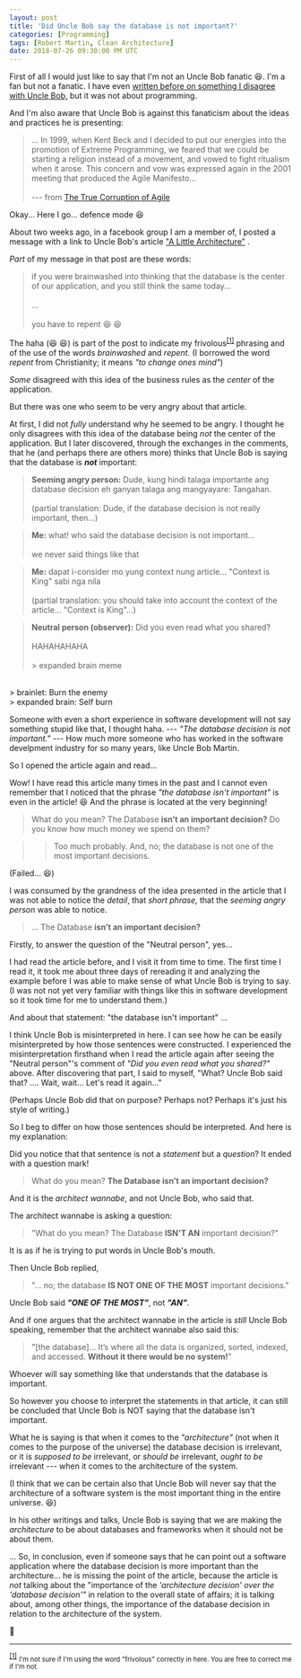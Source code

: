 ```yaml
---
layout: post
title: 'Did Uncle Bob say the database is not important?'
categories: [Programming]
tags: [Robert Martin, Clean Architecture]
date: 2018-07-26 09:30:00 PM UTC
---
```


<!-- July 27, 2018 05:30:00 AM Philippine Time -->

First of all I would just like to say that I'm not an Uncle Bob fanatic :laughing:. I'm a fan but not a fanatic. I have even [written before on something I disagree with Uncle Bob,](/2017/10/28/this-is-a-lie/) but it was not about programming.

And I'm also aware that Uncle Bob is against this fanaticism about the ideas and practices he is presenting:

> ... In 1999, when Kent Beck and I decided to put our energies into the promotion of Extreme Programming, we feared that we could be starting a religion instead of a movement, and vowed to fight ritualism when it arose. This concern and vow was expressed again in the 2001 meeting that produced the Agile Manifesto...
<br /><br />
 --- from [The True Corruption of Agile](https://blog.cleancoder.com/uncle-bob/2014/03/28/The-Corruption-of-Agile.html)

<!--more-->

Okay... Here I go... defence mode :laughing:


About two weeks ago, in a facebook group I am a member of, I posted a message with a link to Uncle Bob's article ["A Little Architecture"](https://blog.cleancoder.com/uncle-bob/2016/01/04/ALittleArchitecture.html) .

_Part_ of my message in that post are these words:

> if you were brainwashed into thinking that the database is the center of our application, and you still think the same today... 
<br /><br />
...
<br /><br />
you have to repent :laughing: :laughing:

The haha (:laughing: :laughing:) is part of the post to indicate my frivolous<sup id="footnote-indicator-1">[[1]](#footnote-1)</sup> phrasing and of the use of the words _brainwashed_ and _repent._ (I borrowed the word _repent_ from Christianity; it means _"to change ones mind"_)

_Some_ disagreed with this idea of the business rules as the _center_ of the application.

But there was one who seem to be very angry about that article.

At first, I did not _fully_ understand why he seemed to be angry. I thought he only disagrees with this idea of the database being _not_ the center of the application. But I later discovered, through the exchanges in the comments, that he (and perhaps there are others more) thinks that Uncle Bob is saying that the database is **_not_** important:

> **Seeming angry person:** Dude, kung hindi talaga importante ang database decision eh ganyan talaga ang mangyayare: Tangahan. 
<br /><br />
(partial translation: Dude, if the database decision is not really important, then...)

> **Me:** what! who said the database decision is not important... 
<br /><br />
we never said things like that

> **Me:** dapat i-consider mo yung context nung article... "Context is King" sabi nga nila 
<br /><br />
(partial translation: you should take into account the context of the article... "Context is King"...)

> **Neutral person (observer):** Did you even read what you shared?
<br /><br />
HAHAHAHAHA
<br /><br />
&gt; expanded brain meme
<br />
&gt; brainlet: Burn the enemy
<br />
&gt; expanded brain: Self burn

Someone with even a short experience in software development will not say something stupid like that, I thought haha. --- _"The database decision is not important."_ --- How much more someone who has worked in the software develpment industry for so many years, like Uncle Bob Martin.

So I opened the article again and read...

Wow! I have read this article many times in the past and I cannot even remember that I noticed that the phrase _"the database isn't important"_ is even in the article! :laughing: And the phrase is located at the very beginning!

> What do you mean? The Database **isn’t an important decision?** Do you know how much money we spend on them?

> > Too much probably. And, no; the database is not one of the most important decisions.

(Failed... :laughing:)

I was consumed by the grandness of the idea presented in the article that I was not able to notice the _detail_, that _short phrase,_ that the _seeming angry person_ was able to notice.

<!-- 
I suspect that the _seeming angry person_ did not read the entire article before pouring out his rants about that short phrase (that short phrase is even ended with a question mark)! 
-->

> ... The Database **isn’t an important decision?**

Firstly, to answer the question of the "Neutral person", yes...

I had read the article before, and I visit it from time to time. The first time I read it, it took me about three days of rereading it and analyzing the example before I was able to make sense of what Uncle Bob is trying to say. (I was not not yet very familiar with things like this in software development so it took time for me to understand them.)

And about that statement: "the database isn't important" ...

I think Uncle Bob is misinterpreted in here. I can see how he can be easily misinterpreted by how those sentences were constructed. I experienced the misinterpretation firsthand when I read the article again after seeing the "Neutral person"'s comment of _"Did you even read what you shared?"_ above. After discovering that part, I said to myself, "What? Uncle Bob said that? .... Wait, wait... Let's read it again..."

(Perhaps Uncle Bob did that on purpose? Perhaps not? Perhaps it's just his style of writing.)

So I beg to differ on how those sentences should be interpreted. And here is my explanation:

Did you notice that that sentence is not a _statement_ but a _question_? It ended with a question mark!

> What do you mean? **The Database isn’t an important decision?**

And it is the _architect wannabe_, and not Uncle Bob, who said that.

The architect wannabe is asking a question:

> "What do you mean? The Database **ISN'T AN** important decision?"

It is as if he is trying to put words in Uncle Bob's mouth.

Then Uncle Bob replied,

> "... no; the database **IS NOT ONE OF THE MOST** important decisions."

Uncle Bob said **_"ONE OF THE MOST"_**, not **_"AN"_**.

And if one argues that the architect wannabe in the article is _still_ Uncle Bob speaking, remember that the architect wannabe also said this:

> "[the database]... It’s where all the data is organized, sorted, indexed, and accessed. **Without it there would be no system!**"

Whoever will say something like that understands that the database is important.

So however you choose to interpret the statements in that article, it can still be concluded that Uncle Bob is NOT saying that the database isn't important.

What he is saying is that when it comes to the _"architecture"_ (not when it comes to the purpose of the universe) the database decision is irrelevant, or it is _supposed to be_ irrelevant, or _should be_ irrelevant, _ought to be_ irrelevant --- when it comes to the architecture of the system.

(I think that we can be certain also that Uncle Bob will never say that the architecture of a software system is the most important thing in the entire universe. :laughing:)

In his other writings and talks, Uncle Bob is saying that we are making the _architecture_ to be about databases and frameworks when it should not be about them.

... So, in conclusion, even if someone says that he can point out a software application where the database decision is more important than the architecture... he is missing the point of the article, because the article is _not_ talking about the "importance of the _'architecture decision' over the 'database decision'"_ in relation to the overall state of affairs; it is talking about, among other things, the importance of the database decision in relation to the architecture of the system.

:bow:

---------------

<sup id="footnote-1">[[1]](#footnote-indicator-1)</sup> <small>I'm not sure if I'm using the word "frivolous" correctly in here. You are free to correct me if I'm not.</small>
